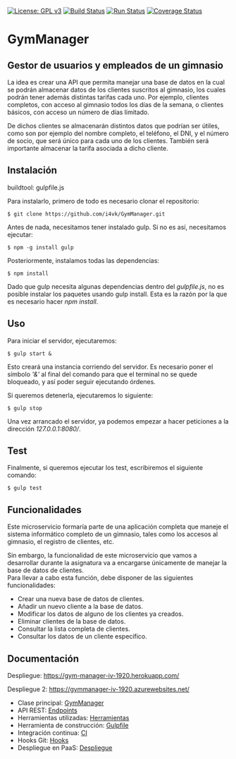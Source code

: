 [![License: GPL v3](https://img.shields.io/badge/License-GPLv3-blue.svg)](https://www.gnu.org/licenses/gpl-3.0) [![Build Status](https://travis-ci.org/i4vk/GymManager.svg?branch=master)](https://travis-ci.org/i4vk/GymManager) [![Run Status](https://api.shippable.com/projects/5d9ca4ed27d7a0000752c711/badge?branch=master)]() [![Coverage Status](https://coveralls.io/repos/github/i4vk/GymManager/badge.svg?branch=master)](https://coveralls.io/github/i4vk/GymManager?branch=master)

# GymManager

## Gestor de usuarios y empleados de un gimnasio

La idea es crear una API que permita manejar una base de datos en la cual se podrán almacenar datos de los clientes suscritos al gimnasio, los cuales podrán tener además distintas tarifas cada uno. Por ejemplo, clientes completos, con acceso al gimnasio todos los días de la semana, o clientes básicos, con acceso un número de días limitado.

De dichos clientes se almacenarán distintos datos que podrían ser útiles, como son por ejemplo del nombre completo, el teléfono, el DNI, y el número de socio, que será único para cada uno de los clientes. También será importante almacenar la tarifa asociada a dicho cliente.

## Instalación

buildtool: gulpfile.js

Para instalarlo, primero de todo es necesario clonar el repositorio:

    $ git clone https://github.com/i4vk/GymManager.git

Antes de nada, necesitamos tener instalado gulp. Si no es así, necesitamos ejecutar:

    $ npm -g install gulp

Posteriormente, instalamos todas las dependencias:

    $ npm install

Dado que gulp necesita algunas dependencias dentro del *gulpfile.js*, no es posible instalar los paquetes usando gulp install. Esta es la razón por la que es necesario hacer *npm install*.

## Uso

Para iniciar el servidor, ejecutaremos:

    $ gulp start &

Esto creará una instancia corriendo del servidor. Es necesario poner el símbolo *'&'* al final del comando para que el terminal no se quede bloqueado, y así poder seguir ejecutando órdenes.

Si queremos detenerla, ejecutaremos lo siguiente:

    $ gulp stop

Una vez arrancado el servidor, ya podemos empezar a hacer peticiones a la dirección *127.0.0.1:8080/*.

## Test

Finalmente, si queremos ejecutar los test, escribiremos el siguiente comando:

    $ gulp test

## Funcionalidades

Este microservicio formaría parte de una aplicación completa que maneje el sistema informático completo de un gimnasio, tales como los accesos al gimnasio, el registro de clientes, etc.

Sin embargo, la funcionalidad de este microservicio que vamos a desarrollar durante la asignatura va a encargarse únicamente de manejar la base de datos de clientes.  
Para llevar a cabo esta función, debe disponer de las siguientes funcionalidades:

  - Crear una nueva base de datos de clientes.
  - Añadir un nuevo cliente a la base de datos.
  - Modificar los datos de alguno de los clientes ya creados.
  - Eliminar clientes de la base de datos.
  - Consultar la lista completa de clientes.
  - Consultar los datos de un cliente específico.

## Documentación

Despliegue: https://gym-manager-iv-1920.herokuapp.com/

Despliegue 2: https://gymmanager-iv-1920.azurewebsites.net/

- Clase principal: [GymManager](https://i4vk.github.io/GymManager/gymManager/GymManager.html)  
- API REST: [Endpoints](https://i4vk.github.io/GymManager/rest/index.html)  
- Herramientas utilizadas: [Herramientas](https://i4vk.github.io/GymManager/herramientas)  
- Herramienta de construcción: [Gulpfile](https://i4vk.github.io/GymManager/doc_herramienta_construccion)  
- Integración continua: [CI](https://i4vk.github.io/GymManager/doc_CI)  
- Hooks Git: [Hooks](https://i4vk.github.io/GymManager/doc_hooks)  
- Despliegue en PaaS: [Despliegue](https://i4vk.github.io/GymManager/despliegue)
